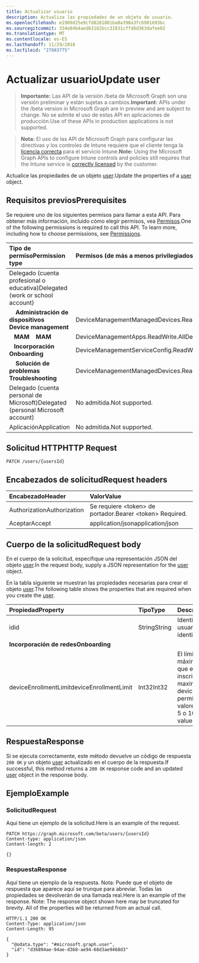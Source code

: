 ```yaml
---
title: Actualizar usuario
description: Actualiza las propiedades de un objeto de usuario.
ms.openlocfilehash: e1909d25e9cfd8281801ba0a398a3fc6901693bc
ms.sourcegitcommit: 334e84b4aed63162bcc31831cffd6d363dafee02
ms.translationtype: MT
ms.contentlocale: es-ES
ms.lasthandoff: 11/29/2018
ms.locfileid: "27083775"
---
```

# <a name="update-user"></a><span data-ttu-id="ed70f-103">Actualizar usuario</span><span class="sxs-lookup"><span data-stu-id="ed70f-103">Update user</span></span>

> <span data-ttu-id="ed70f-104">**Importante:** Las API de la versión /beta de Microsoft Graph son una versión preliminar y están sujetas a cambios.</span><span class="sxs-lookup"><span data-stu-id="ed70f-104">**Important:** APIs under the /beta version in Microsoft Graph are in preview and are subject to change.</span></span> <span data-ttu-id="ed70f-105">No se admite el uso de estas API en aplicaciones de producción.</span><span class="sxs-lookup"><span data-stu-id="ed70f-105">Use of these APIs in production applications is not supported.</span></span>

> <span data-ttu-id="ed70f-106">**Nota:** El uso de las API de Microsoft Graph para configurar las directivas y los controles de Intune requiere que el cliente tenga la [licencia correcta](https://go.microsoft.com/fwlink/?linkid=839381) para el servicio Intune.</span><span class="sxs-lookup"><span data-stu-id="ed70f-106">**Note:** Using the Microsoft Graph APIs to configure Intune controls and policies still requires that the Intune service is [correctly licensed](https://go.microsoft.com/fwlink/?linkid=839381) by the customer.</span></span>

<span data-ttu-id="ed70f-107">Actualice las propiedades de un objeto [user](../resources/intune-shared-user.md).</span><span class="sxs-lookup"><span data-stu-id="ed70f-107">Update the properties of a [user](../resources/intune-shared-user.md) object.</span></span>

## <a name="prerequisites"></a><span data-ttu-id="ed70f-108">Requisitos previos</span><span class="sxs-lookup"><span data-stu-id="ed70f-108">Prerequisites</span></span>

<span data-ttu-id="ed70f-p102">Se requiere uno de los siguientes permisos para llamar a esta API. Para obtener más información, incluido cómo elegir permisos, vea [Permisos](/graph/permissions-reference).</span><span class="sxs-lookup"><span data-stu-id="ed70f-p102">One of the following permissions is required to call this API. To learn more, including how to choose permissions, see [Permissions](/graph/permissions-reference).</span></span>

|<span data-ttu-id="ed70f-111">Tipo de permiso</span><span class="sxs-lookup"><span data-stu-id="ed70f-111">Permission type</span></span>|<span data-ttu-id="ed70f-112">Permisos (de más a menos privilegiados)</span><span class="sxs-lookup"><span data-stu-id="ed70f-112">Permissions (from most to least privileged)</span></span>|
|:---|:---|
|<span data-ttu-id="ed70f-113">Delegado (cuenta profesional o educativa)</span><span class="sxs-lookup"><span data-stu-id="ed70f-113">Delegated (work or school account)</span></span>||
| <span data-ttu-id="ed70f-114">&nbsp; &nbsp; **Administración de dispositivos**</span><span class="sxs-lookup"><span data-stu-id="ed70f-114">&nbsp; &nbsp; **Device management**</span></span> | <span data-ttu-id="ed70f-115">DeviceManagementManagedDevices.ReadWrite.All</span><span class="sxs-lookup"><span data-stu-id="ed70f-115">DeviceManagementManagedDevices.ReadWrite.All</span></span>|
| <span data-ttu-id="ed70f-116">&nbsp;&nbsp; **MAM**</span><span class="sxs-lookup"><span data-stu-id="ed70f-116">&nbsp; &nbsp; **MAM**</span></span> | <span data-ttu-id="ed70f-117">DeviceManagementApps.ReadWrite.All</span><span class="sxs-lookup"><span data-stu-id="ed70f-117">DeviceManagementApps.ReadWrite.All</span></span>|
| <span data-ttu-id="ed70f-118">&nbsp;&nbsp; **Incorporación**</span><span class="sxs-lookup"><span data-stu-id="ed70f-118">&nbsp; &nbsp; **Onboarding**</span></span> | <span data-ttu-id="ed70f-119">DeviceManagementServiceConfig.ReadWrite.All</span><span class="sxs-lookup"><span data-stu-id="ed70f-119">DeviceManagementServiceConfig.ReadWrite.All</span></span>|
| <span data-ttu-id="ed70f-120">&nbsp; &nbsp; **Solución de problemas**</span><span class="sxs-lookup"><span data-stu-id="ed70f-120">&nbsp; &nbsp; **Troubleshooting**</span></span> | <span data-ttu-id="ed70f-121">DeviceManagementManagedDevices.ReadWrite.All</span><span class="sxs-lookup"><span data-stu-id="ed70f-121">DeviceManagementManagedDevices.ReadWrite.All</span></span>|
|<span data-ttu-id="ed70f-122">Delegado (cuenta personal de Microsoft)</span><span class="sxs-lookup"><span data-stu-id="ed70f-122">Delegated (personal Microsoft account)</span></span>|<span data-ttu-id="ed70f-123">No admitida.</span><span class="sxs-lookup"><span data-stu-id="ed70f-123">Not supported.</span></span>|
|<span data-ttu-id="ed70f-124">Aplicación</span><span class="sxs-lookup"><span data-stu-id="ed70f-124">Application</span></span>|<span data-ttu-id="ed70f-125">No admitida.</span><span class="sxs-lookup"><span data-stu-id="ed70f-125">Not supported.</span></span>|

## <a name="http-request"></a><span data-ttu-id="ed70f-126">Solicitud HTTP</span><span class="sxs-lookup"><span data-stu-id="ed70f-126">HTTP Request</span></span>

<!-- {
  "blockType": "ignored"
}
-->
``` http
PATCH /users/{usersId}
```

## <a name="request-headers"></a><span data-ttu-id="ed70f-127">Encabezados de solicitud</span><span class="sxs-lookup"><span data-stu-id="ed70f-127">Request headers</span></span>

|<span data-ttu-id="ed70f-128">Encabezado</span><span class="sxs-lookup"><span data-stu-id="ed70f-128">Header</span></span>|<span data-ttu-id="ed70f-129">Valor</span><span class="sxs-lookup"><span data-stu-id="ed70f-129">Value</span></span>|
|:---|:---|
|<span data-ttu-id="ed70f-130">Authorization</span><span class="sxs-lookup"><span data-stu-id="ed70f-130">Authorization</span></span>|<span data-ttu-id="ed70f-131">Se requiere &lt;token&gt; de portador.</span><span class="sxs-lookup"><span data-stu-id="ed70f-131">Bearer &lt;token&gt; Required.</span></span>|
|<span data-ttu-id="ed70f-132">Aceptar</span><span class="sxs-lookup"><span data-stu-id="ed70f-132">Accept</span></span>|<span data-ttu-id="ed70f-133">application/json</span><span class="sxs-lookup"><span data-stu-id="ed70f-133">application/json</span></span>|

## <a name="request-body"></a><span data-ttu-id="ed70f-134">Cuerpo de la solicitud</span><span class="sxs-lookup"><span data-stu-id="ed70f-134">Request body</span></span>

<span data-ttu-id="ed70f-135">En el cuerpo de la solicitud, especifique una representación JSON del objeto [user](../resources/intune-shared-user.md).</span><span class="sxs-lookup"><span data-stu-id="ed70f-135">In the request body, supply a JSON representation for the [user](../resources/intune-shared-user.md) object.</span></span>

<span data-ttu-id="ed70f-136">En la tabla siguiente se muestran las propiedades necesarias para crear el objeto [user](../resources/intune-shared-user.md).</span><span class="sxs-lookup"><span data-stu-id="ed70f-136">The following table shows the properties that are required when you create the [user](../resources/intune-shared-user.md).</span></span>

|<span data-ttu-id="ed70f-137">Propiedad</span><span class="sxs-lookup"><span data-stu-id="ed70f-137">Property</span></span>|<span data-ttu-id="ed70f-138">Tipo</span><span class="sxs-lookup"><span data-stu-id="ed70f-138">Type</span></span>|<span data-ttu-id="ed70f-139">Descripción</span><span class="sxs-lookup"><span data-stu-id="ed70f-139">Description</span></span>|
|:---|:---|:---|
|<span data-ttu-id="ed70f-140">id</span><span class="sxs-lookup"><span data-stu-id="ed70f-140">id</span></span>|<span data-ttu-id="ed70f-141">String</span><span class="sxs-lookup"><span data-stu-id="ed70f-141">String</span></span>|<span data-ttu-id="ed70f-142">Identificador único del usuario.</span><span class="sxs-lookup"><span data-stu-id="ed70f-142">Unique identifier of the user.</span></span>|
|<span data-ttu-id="ed70f-143">**Incorporación de redes**</span><span class="sxs-lookup"><span data-stu-id="ed70f-143">**Onboarding**</span></span>|
|<span data-ttu-id="ed70f-144">deviceEnrollmentLimit</span><span class="sxs-lookup"><span data-stu-id="ed70f-144">deviceEnrollmentLimit</span></span>|<span data-ttu-id="ed70f-145">Int32</span><span class="sxs-lookup"><span data-stu-id="ed70f-145">Int32</span></span>|<span data-ttu-id="ed70f-146">El límite del número máximo de dispositivos que el usuario puede inscribir.</span><span class="sxs-lookup"><span data-stu-id="ed70f-146">The limit on the maximum number of devices that the user is permitted to enroll.</span></span> <span data-ttu-id="ed70f-147">Los valores permitidos son 5 o 1000.</span><span class="sxs-lookup"><span data-stu-id="ed70f-147">Allowed values are 5 or 1000.</span></span>|

## <a name="response"></a><span data-ttu-id="ed70f-148">Respuesta</span><span class="sxs-lookup"><span data-stu-id="ed70f-148">Response</span></span>

<span data-ttu-id="ed70f-149">Si se ejecuta correctamente, este método devuelve un código de respuesta `200 OK` y un objeto [user](../resources/intune-shared-user.md) actualizado en el cuerpo de la respuesta.</span><span class="sxs-lookup"><span data-stu-id="ed70f-149">If successful, this method returns a `200 OK` response code and an updated [user](../resources/intune-shared-user.md) object in the response body.</span></span>

## <a name="example"></a><span data-ttu-id="ed70f-150">Ejemplo</span><span class="sxs-lookup"><span data-stu-id="ed70f-150">Example</span></span>

### <a name="request"></a><span data-ttu-id="ed70f-151">Solicitud</span><span class="sxs-lookup"><span data-stu-id="ed70f-151">Request</span></span>

<span data-ttu-id="ed70f-152">Aquí tiene un ejemplo de la solicitud.</span><span class="sxs-lookup"><span data-stu-id="ed70f-152">Here is an example of the request.</span></span>

``` http
PATCH https://graph.microsoft.com/beta/users/{usersId}
Content-type: application/json
Content-length: 2

{}
```

### <a name="response"></a><span data-ttu-id="ed70f-153">Respuesta</span><span class="sxs-lookup"><span data-stu-id="ed70f-153">Response</span></span>

<span data-ttu-id="ed70f-p104">Aquí tiene un ejemplo de la respuesta. Nota: Puede que el objeto de respuesta que aparece aquí se trunque para abreviar. Todas las propiedades se devolverán de una llamada real.</span><span class="sxs-lookup"><span data-stu-id="ed70f-p104">Here is an example of the response. Note: The response object shown here may be truncated for brevity. All of the properties will be returned from an actual call.</span></span>

``` http
HTTP/1.1 200 OK
Content-Type: application/json
Content-Length: 95

{
  "@odata.type": "#microsoft.graph.user",
  "id": "d36894ae-94ae-d368-ae94-68d3ae9468d3"
}
```



